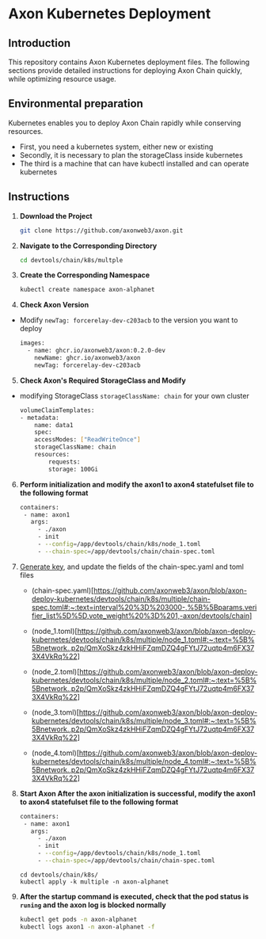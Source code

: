 # Axon Kubernetes Deployment

## Introduction
This repository contains Axon Kubernetes deployment files. The following sections provide detailed instructions for deploying Axon Chain quickly, while optimizing resource usage.

## Environmental preparation
Kubernetes enables you to deploy Axon Chain rapidly while conserving resources.

- First, you need a kubernetes system, either new or existing
- Secondly, it is necessary to plan the storageClass inside kubernetes
- The third is a machine that can have kubectl installed and can operate kubernetes

## Instructions

1. **Download the Project**

    ```bash
    git clone https://github.com/axonweb3/axon.git
    ```

2. **Navigate to the Corresponding Directory**

    ```bash
    cd devtools/chain/k8s/multple
    ```

3. **Create the Corresponding Namespace**

    ```bash
    kubectl create namespace axon-alphanet
    ```

4. **Check Axon Version**

- Modify ```newTag: forcerelay-dev-c203acb``` to the version you want to deploy

    ```bash
    images:
      - name: ghcr.io/axonweb3/axon:0.2.0-dev
        newName: ghcr.io/axonweb3/axon 
        newTag: forcerelay-dev-c203acb    
    
    ```

5. **Check Axon's Required StorageClass and Modify**

- modifying  StorageClass ```storageClassName: chain``` for your own cluster

    ```bash
    volumeClaimTemplates:
    - metadata:
        name: data1
        spec:
        accessModes: ["ReadWriteOnce"]
        storageClassName: chain
        resources:
            requests:
            storage: 100Gi    
    ```

6. **Perform initialization and modify the axon1 to axon4 statefulset file to the following format**

    ```bash
    containers:
     - name: axon1
       args:
         - ./axon
         - init
         - --config=/app/devtools/chain/k8s/node_1.toml
         - --chain-spec=/app/devtools/chain/chain-spec.toml    
    ```

7. [Generate key](https://github.com/axonweb3/axon/tree/main/core/cli#generate-keypair:~:text=Generate%20Keypair,in%20config%20file.), and update the fields of the chain-spec.yaml and toml files
   
   - (chain-spec.yaml)[https://github.com/axonweb3/axon/blob/axon-deploy-kubernetes/devtools/chain/k8s/multiple/chain-spec.toml#:~:text=interval%20%3D%203000-,%5B%5Bparams.verifier_list%5D%5D,vote_weight%20%3D%201,-axon/devtools/chain]

   - (node_1.toml)[https://github.com/axonweb3/axon/blob/axon-deploy-kubernetes/devtools/chain/k8s/multiple/node_1.toml#:~:text=%5B%5Bnetwork.,p2p/QmXoSkz4zkHHiFZqmDZQ4gFYtJ72uqtp4m6FX373X4VkRq%22]

   - (node_2.toml)[https://github.com/axonweb3/axon/blob/axon-deploy-kubernetes/devtools/chain/k8s/multiple/node_2.toml#:~:text=%5B%5Bnetwork.,p2p/QmXoSkz4zkHHiFZqmDZQ4gFYtJ72uqtp4m6FX373X4VkRq%22]

   - (node_3.toml)[https://github.com/axonweb3/axon/blob/axon-deploy-kubernetes/devtools/chain/k8s/multiple/node_3.toml#:~:text=%5B%5Bnetwork.,p2p/QmXoSkz4zkHHiFZqmDZQ4gFYtJ72uqtp4m6FX373X4VkRq%22]

   - (node_4.toml)[https://github.com/axonweb3/axon/blob/axon-deploy-kubernetes/devtools/chain/k8s/multiple/node_4.toml#:~:text=%5B%5Bnetwork.,p2p/QmXoSkz4zkHHiFZqmDZQ4gFYtJ72uqtp4m6FX373X4VkRq%22] 

7. **Start Axon After the axon initialization is successful, modify the axon1 to axon4 statefulset file to the following format**

    ```bash
    containers:
     - name: axon1
       args:
         - ./axon
         - init
         - --config=/app/devtools/chain/k8s/node_1.toml
         - --chain-spec=/app/devtools/chain/chain-spec.toml  
    ```
    ```
    cd devtools/chain/k8s/
    kubectl apply -k multiple -n axon-alphanet
    ```

8. **After the startup command is executed, check that the pod status is ```runing``` and the axon log is blocked normally**
    ```bash
    kubectl get pods -n axon-alphanet
    kubectl logs axon1 -n axon-alphanet -f 
    ```

